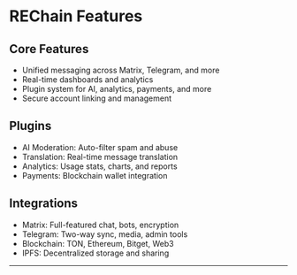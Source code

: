 # REChain Features

## Core Features
- Unified messaging across Matrix, Telegram, and more
- Real-time dashboards and analytics
- Plugin system for AI, analytics, payments, and more
- Secure account linking and management

## Plugins
- AI Moderation: Auto-filter spam and abuse
- Translation: Real-time message translation
- Analytics: Usage stats, charts, and reports
- Payments: Blockchain wallet integration

## Integrations
- Matrix: Full-featured chat, bots, encryption
- Telegram: Two-way sync, media, admin tools
- Blockchain: TON, Ethereum, Bitget, Web3
- IPFS: Decentralized storage and sharing

--- 